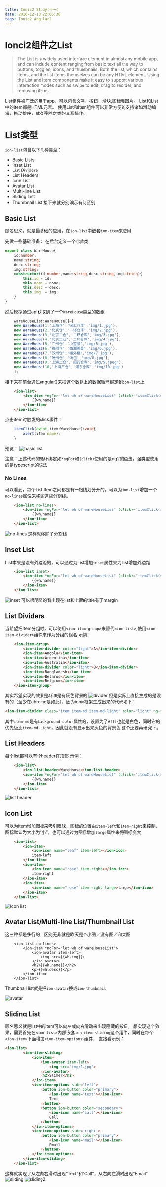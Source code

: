 ```yaml
---
title: Ionic2 Study(十一)
date: 2016-12-13 22:06:38
tags: Ionic2 Angular2
---
```

# Ionci2组件之List
> The List is a widely used interface element in almost any mobile app, and can include content ranging from basic text all the way to buttons, toggles, icons, and thumbnails.
Both the list, which contains items, and the list items themselves can be any HTML element.
Using the List and Item components make it easy to support various interaction modes such as swipe to edit, drag to reorder, and removing items.

List组件被广泛的用于app，可以包含文字，按钮，滑块,图标和图片。
List和List中的item都是HTML元素。
使用List和Item组件可以非常方便的支持诸如滑动编辑，拖动排序，或者移除之类的交互操作。

# List类型
`ion-list`包含以下几种类型：
- Basic Lists
- Inset List
- List Dividers
- List Headers
- Icon List
- Avatar List
- Multi-line List
- Sliding List
- Thumbnail List
接下来就分别演示有何区别

## Basic List
顾名思义，就是最基础的应用，在`ion-list`中嵌套`ion-item`来使用

先做一些基础准备：
在后台定义一个仓库类
``` typescript
export class WareHouse{
	id:number;
	name:string;
	desc:string;
	img:string;
	constructor(id:number,name:string,desc:string,img:string){
		this.id = id;
		this.name = name;
		this.desc = desc;
		this.img  = img;
	}
}
```
然后模拟通过api获取到了一个`WareHouse`类型的数组
``` typescript
	wareHouseList:WareHouse[]=[
	new WareHouse(1,'上海仓','徐汇仓库','img/1.jpg'),
	new WareHouse(2,'北京仓','一环仓库','img/2.jpg'),
	new WareHouse(3,'北京二仓','二环仓库','img/3.jpg'),
	new WareHouse(4,'北京三仓','三环仓库','img/4.jpg'),
	new WareHouse(5,'广州仓','小蛮腰','img/5.jpg'),
	new WareHouse(6,'杭州仓','西湖美景','img/6.jpg'),
	new WareHouse(7,'苏州仓','楼外楼','img/7.jpg'),
	new WareHouse(8,'扬州仓','汤包','img/8.jpg'),
	new WareHouse(9,'上海二仓','闵行仓库','img/9.jpeg'),
	new WareHouse(10,'上海三仓','浦东仓库','img/10.jpg')
	];
```
接下来在前台通过angular2来把这个数组上的数据循环绑定到`ion-list`上
```html
	<ion-list>
		<ion-item *ngFor="let wh of wareHouseList" (click)="itemClick($event,wh)">
			{{wh.name}}
		</ion-item>
	</ion-list>
```
点击item时触发的click事件：
``` typescript
	itemClick(event,item:WareHouse):void{
		alert(item.name);
	}
```
预览：
![basic list](list1.png)

注意：上述代码的循环绑定如`*ngFor`和`(click)`使用的是ng2的语法，强类型使用的是typescript的语法

### No Lines
可以看到，每个List Item之间都是有一根线划分开的，可以为`ion-list`增加一个`no-lines`属性来移除这些分割线。
``` html
	<ion-list no-lines>
		<ion-item *ngFor="let wh of wareHouseList" (click)="itemClick($event,wh)">
			{{wh.name}}
		</ion-item>
	</ion-list>
```
![no-lines](list2.png)
这样就移除了分割线

## Inset List
List本来是没有外边距的，可以通过为List增加`inset`属性来为List增加外边距
``` html
	<ion-list inset>
		<ion-item *ngFor="let wh of wareHouseList" (click)="itemClick($event,wh)">
			{{wh.name}}
		</ion-item>
	</ion-list>
```
![inset](list3.png)
可以很明显的看出现在list和上面的title有了margin
 
## List Dividers
当希望把Item分组时，可以使用`<ion-item-group>`来替代`<ion-list>`,使用`<ion-item-divider>`组件来作为分组的组名
示例：
``` html
	<ion-item-group>
		<ion-item-divider color="light">A</ion-item-divider>
		<ion-item>Angola</ion-item>
		<ion-item>Argentina</ion-item>
		<ion-item>Australia</ion-item>
		<ion-item-divider color="light">B</ion-item-divider>
		<ion-item>Bangladesh</ion-item>
		<ion-item>Belarus</ion-item>
		<ion-item>Belgium</ion-item>
	</ion-item-group>
```
其实希望实现的效果是`A`和`B`是有灰色背景的
![divider](list4.png)
但是实际上直接生成的是没有的（至少在chrome是如此），因为ionic框架生成出来的代码如下：
``` html
<ion-item-divider class="item item-md item-md-light" color="light" ng-reflect-color="light">
```
其中`item-md`是有`background-color`属性的，设置为了`#fff`也就是白色，同时它的优先级比`item-md-light`，因此就没有显示出来灰色的背景色
这个还要再研究下。

## List Headers
每个list都可以有个header在顶部
示例：
``` html
	<ion-list>
		<ion-list-header>WareHouse</ion-list-header>
		<ion-item *ngFor="let wh of wareHouseList" (click)="itemClick($event,wh)">
			{{wh.name}}
		</ion-item>
	</ion-list>
```
![list header](list5.png)

## Icon List
可以为item增加图标来吸引眼球，图标的位置由`item-left`和`item-right`来控制，图标默认为大小为“小”，也可以通过为图标增加`large`属性来将图标变大
``` html
	<ion-list>
		<ion-item>
			<ion-icon name="leaf" item-left></ion-icon>
			item-left
		</ion-item>
		<ion-item>
			<ion-icon name="rose" item-right></ion-icon>
			item-right
		</ion-item>
		<ion-item>
			<ion-icon name="rose" item-right large>large</ion-icon>
		</ion-item>
	</ion-list>
```

![Icon list](list6.png)

## Avatar List/Multi-line List/Thumbnail List
这三种都是多行的，区别无非就是昨天是个小图／没有图／和大图
```
	<ion-list no-lines>
		<ion-item *ngFor="let wh of wareHouseList">
			<ion-avatar item-left>
				<img src={{wh.img}}>
			</ion-avatar>
			<h2>{{wh.name}}</h2>
			<p>{{wh.desc}}</p>
		</ion-item>
	</ion-list>
```
Thumbnail list就是把`ion-avatar`换成`ion-thumbnail`

![avatar](list7.png)

## Sliding List
顾名思义就是list中的item可以向左或向右滑动来出现隐藏的按钮。
想实现这个效果，需要首先在`<ion-list>`内部嵌套`ion-item-sliding`这个组件，同时在每个`<ion-item>`下面增加`<ion-item-options>`组件，
直接看示例：
``` html
<ion-list>
		<ion-item-sliding>
			<ion-item>
				<ion-avatar item-left>
					<img src="img/1.jpg">
				</ion-avatar>
				<h2>Slimer</h2>
			</ion-item>
			<ion-item-options side="left">
				<button ion-button color="primary">
					<ion-icon name="text"></ion-icon>
					Text
				</button>
				<button ion-button color="secondary">
					<ion-icon name="call"></ion-icon>
					Call
				</button>
			</ion-item-options>
			<ion-item-options side="right">
				<button ion-button color="primary">
					<ion-icon name="mail"></ion-icon>
					Email
				</button>
			</ion-item-options>
		</ion-item-sliding>
	</ion-list>
```
这样就实现了从左向右滑时出现“Text”和“Call”，从右向左滑时出现“Email”
![sliding](list8.png)
![sliding2](list9.png)

